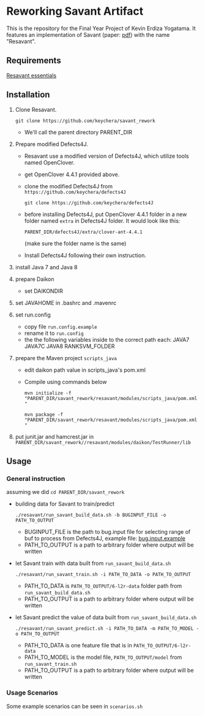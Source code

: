 # Reworking Savant Artifact

This is the repository for the Final Year Project of Kevin Erdiza Yogatama. It features an implementation of Savant (paper: [pdf][savantpaper]) with the name "Resavant".

## Requirements

[Resavant essentials][driveessentials]

## Installation

1. Clone Resavant.

    `git clone https://github.com/keychera/savant_rework`

    - We'll call the parent directory PARENT_DIR

2. Prepare modified Defects4J.
    - Resavant use a modified version of Defects4J, which utilize tools named OpenClover.
    - get OpenClover 4.4.1 provided above.
    - clone the modified Defects4J from `https://github.com/keychera/defects4J`

        `git clone https://github.com/keychera/defects4J`
    
    - before installing Defects4J, put OpenClover 4.4.1 folder in a new folder named `extra` in Defects4J folder. It would look like this:

        `PARENT_DIR/defects4J/extra/clover-ant-4.4.1`
        
        (make sure the folder name is the same)
    
    - Install Defects4J following their own instruction.

3. install Java 7 and Java 8

4. prepare Daikon
    - set DAIKONDIR

5. set JAVAHOME in .bashrc and .mavenrc
6. set run.config
    - copy file `run.config.example`
    - rename it to `run.config`
    - the the following variables inside to the correct path each: JAVA7 JAVA7C JAVA8 RANKSVM_FOLDER

7. prepare the Maven project `scripts_java`
    - edit daikon path value in scripts_java's pom.xml
    - Compile using commands below

        `mvn initialize -f "PARENT_DIR/savant_rework/resavant/modules/scripts_java/pom.xml"`

        `mvn package -f "PARENT_DIR/savant_rework/resavant/modules/scripts_java/pom.xml"`

8. put junit.jar and hamcrest.jar in `PARENT_DIR/savant_rework//resavant/modules/daikon/TestRunner/lib`

## Usage

### General instruction
assuming we did `cd PARENT_DIR/savant_rework`

- building data for Savant to train/predict
    
    `./resavant/run_savant_build_data.sh -b BUGINPUT_FILE -o PATH_TO_OUTPUT`
    - BUGINPUT_FILE is the path to bug.input file for selecting range of buf to process from Defects4J, example file: [bug.input.example]
    - PATH_TO_OUTPUT is a path to arbitrary folder where output will be written
    
- let Savant train with data built from `run_savant_build_data.sh`
    
    `./resavant/run_savant_train.sh -i PATH_TO_DATA -o PATH_TO_OUTPUT`
    - PATH_TO_DATA is `PATH_TO_OUTPUT/6-l2r-data` folder path from `run_savant_build_data.sh`
    - PATH_TO_OUTPUT is a path to arbitrary folder where output will be written

- let Savant predict the value of data built from `run_savant_build_data.sh`
    
    `./resavant/run_savant_predict.sh -i PATH_TO_DATA -m PATH_TO_MODEL -o PATH_TO_OUTPUT`
    - PATH_TO_DATA is one feature file that is in `PATH_TO_OUTPUT/6-l2r-data` 
    - PATH_TO_MODEL is the model file, `PATH_TO_OUTPUT/model` from `run_savant_train.sh`
    - PATH_TO_OUTPUT is a path to arbitrary folder where output will be written

### Usage Scenarios

Some example scenarios can be seen in `scenarios.sh`



[savantpaper]: https://squareslab.github.io/materials/LeLikelyInvariants2016.pdf
[driveessentials]: https://drive.google.com/drive/folders/1zz914BGNNeYFUEdgsVKbH-IEtss-G5VS?usp=sharing
[bug.input.example]: ./resavant/bug.input.example